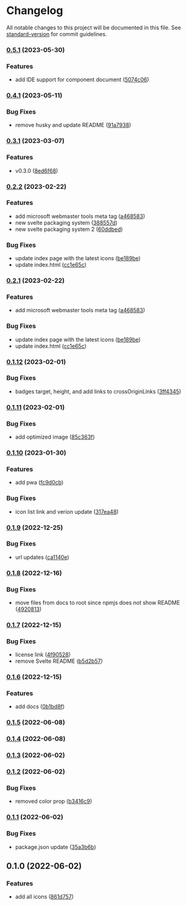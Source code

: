 # Changelog

All notable changes to this project will be documented in this file. See [standard-version](https://github.com/conventional-changelog/standard-version) for commit guidelines.

### [0.5.1](https://github.com/shinokada/svelte-cryptocurrency-icons/compare/v0.4.1...v0.5.1) (2023-05-30)


### Features

* add IDE support for component document ([5074c06](https://github.com/shinokada/svelte-cryptocurrency-icons/commit/5074c065054d91042df7c54c6a6c801741857422))

### [0.4.1](https://github.com/shinokada/svelte-cryptocurrency-icons/compare/v0.3.1...v0.4.1) (2023-05-11)


### Bug Fixes

* remove husky and update README ([91a7938](https://github.com/shinokada/svelte-cryptocurrency-icons/commit/91a7938e68d719ee262067a217de04fa318f0060))

### [0.3.1](https://github.com/shinokada/svelte-cryptocurrency-icons/compare/v0.2.2...v0.3.1) (2023-03-07)

### Features

- v0.3.0 ([8ed6f68](https://github.com/shinokada/svelte-cryptocurrency-icons/commit/8ed6f68520eeb35f0d9200faf6b9fe42532f3701))

### [0.2.2](https://github.com/shinokada/svelte-cryptocurrency-icons/compare/v0.1.12...v0.2.2) (2023-02-22)

### Features

- add microsoft webmaster tools meta tag ([a468583](https://github.com/shinokada/svelte-cryptocurrency-icons/commit/a46858388da784ccf818f8e9e6fe84c838b33a1b))
- new svelte packaging system ([388557d](https://github.com/shinokada/svelte-cryptocurrency-icons/commit/388557de54a6fadbdf11d94ac523ce6c4998f373))
- new svelte packaging system 2 ([60ddbed](https://github.com/shinokada/svelte-cryptocurrency-icons/commit/60ddbede7e5238a438d6684c2742973b60b5c1ea))

### Bug Fixes

- update index page with the latest icons ([be189be](https://github.com/shinokada/svelte-cryptocurrency-icons/commit/be189bead1062047b3a0aa1a12b2d3036f194383))
- update index.html ([cc1e65c](https://github.com/shinokada/svelte-cryptocurrency-icons/commit/cc1e65cc55fa29178f369056806a26a408d98fcf))

### [0.2.1](https://github.com/shinokada/svelte-cryptocurrency-icons/compare/v0.1.12...v0.2.1) (2023-02-22)

### Features

- add microsoft webmaster tools meta tag ([a468583](https://github.com/shinokada/svelte-cryptocurrency-icons/commit/a46858388da784ccf818f8e9e6fe84c838b33a1b))

### Bug Fixes

- update index page with the latest icons ([be189be](https://github.com/shinokada/svelte-cryptocurrency-icons/commit/be189bead1062047b3a0aa1a12b2d3036f194383))
- update index.html ([cc1e65c](https://github.com/shinokada/svelte-cryptocurrency-icons/commit/cc1e65cc55fa29178f369056806a26a408d98fcf))

### [0.1.12](https://github.com/shinokada/svelte-cryptocurrency-icons/compare/v0.1.11...v0.1.12) (2023-02-01)

### Bug Fixes

- badges target, height, and add links to crossOriginLinks ([3ff4345](https://github.com/shinokada/svelte-cryptocurrency-icons/commit/3ff4345074eff79db92a8656efc60cb6bbc9d1a2))

### [0.1.11](https://github.com/shinokada/svelte-cryptocurrency-icons/compare/v0.1.10...v0.1.11) (2023-02-01)

### Bug Fixes

- add optimized image ([85c363f](https://github.com/shinokada/svelte-cryptocurrency-icons/commit/85c363f5f9864dd79b0c0a9c6d9794fdf89e55c3))

### [0.1.10](https://github.com/shinokada/svelte-cryptocurrency-icons/compare/v0.1.9...v0.1.10) (2023-01-30)

### Features

- add pwa ([fc9d0cb](https://github.com/shinokada/svelte-cryptocurrency-icons/commit/fc9d0cb49ba52d4ebe19de0bf0a56bb64deb5e8e))

### Bug Fixes

- icon list link and verion update ([317ea48](https://github.com/shinokada/svelte-cryptocurrency-icons/commit/317ea4873cad3a80510c7409651a9600abfba8a5))

### [0.1.9](https://github.com/shinokada/svelte-cryptocurrency-icons/compare/v0.1.8...v0.1.9) (2022-12-25)

### Bug Fixes

- url updates ([ca1140e](https://github.com/shinokada/svelte-cryptocurrency-icons/commit/ca1140e2de65a1e0880f88dfd3270e426f576ba8))

### [0.1.8](https://github.com/shinokada/svelte-cryptocurrency-icons/compare/v0.1.7...v0.1.8) (2022-12-16)

### Bug Fixes

- move files from docs to root since npmjs does not show README ([4920813](https://github.com/shinokada/svelte-cryptocurrency-icons/commit/4920813a413ebbac56222b9cd2481e1d4ae0d23a))

### [0.1.7](https://github.com/shinokada/svelte-cryptocurrency-icons/compare/v0.1.6...v0.1.7) (2022-12-15)

### Bug Fixes

- license link ([4f90528](https://github.com/shinokada/svelte-cryptocurrency-icons/commit/4f905288916ebcef31584f1ed83b3160bab4611b))
- remove Svelte README ([b5d2b57](https://github.com/shinokada/svelte-cryptocurrency-icons/commit/b5d2b57d7e5e28aad6c940c31f3784832f478e6c))

### [0.1.6](https://github.com/shinokada/svelte-cryptocurrency-icons/compare/v0.1.5...v0.1.6) (2022-12-15)

### Features

- add docs ([0b1bd8f](https://github.com/shinokada/svelte-cryptocurrency-icons/commit/0b1bd8ff829db556cddb8aa26970495e784c5010))

### [0.1.5](https://github.com/shinokada/svelte-cryptocurrency-icons/compare/v0.1.4...v0.1.5) (2022-06-08)

### [0.1.4](https://github.com/shinokada/svelte-cryptocurrency-icons/compare/v0.1.3...v0.1.4) (2022-06-08)

### [0.1.3](https://github.com/shinokada/svelte-cryptocurrency-icons/compare/v0.1.2...v0.1.3) (2022-06-02)

### [0.1.2](https://github.com/shinokada/svelte-cryptocurrency-icons/compare/v0.1.1...v0.1.2) (2022-06-02)

### Bug Fixes

- removed color prop ([b3416c9](https://github.com/shinokada/svelte-cryptocurrency-icons/commit/b3416c98c12245b30332b6cda888f5560fff4b54))

### [0.1.1](https://github.com/shinokada/svelte-cryptocurrency-icons/compare/v0.1.0...v0.1.1) (2022-06-02)

### Bug Fixes

- package.json update ([35a3b6b](https://github.com/shinokada/svelte-cryptocurrency-icons/commit/35a3b6b158a6c1aaa434625020143fd34106b727))

## 0.1.0 (2022-06-02)

### Features

- add all icons ([861d757](https://github.com/shinokada/svelte-cryptocurrency-icons/commit/861d7570fc95964478f674ff813b6b112ed2c121))
